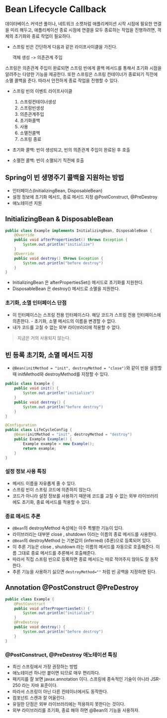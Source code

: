 # Bean Lifecycle Callback
데이터베이스 커넥션 풀이나, 네트워크 소켓처럼 애플리케이션 시작 시점에 필요한 연결을 미리 해두고, 애플리케이션 종료 시점에 연결을 모두 종료하는 작업을 진행하려면, 객체의 초기화와 종료 작업이 필요하다.

- 스프링 빈은 간단하게 다음과 같은 라이프사이클을 가진다. 

    객체 생성 -> 의존관계 주입

스프링은 의존관계 주입이 완료되면 스프링 빈에게 콜백 메서드를 통해서 초기화 시점을 알려주는 다양한 기능을 제공한다. 또한 스프링은 스프링 컨테이너가 종료되기 직전에 소멸 콜백을 준다. 따라서 안전하게 종료 작업을 진행할 수 있다.

- 스프링 빈의 이벤트 라이프사이클

    1. 스프링컨테이너생성 
    2. 스프링빈생성
    3. 의존관계주입 
    4. 초기화콜백 
    5. 사용
    6. 소멸전콜백
    7. 스프링 종료

- 초기화 콜백: 빈이 생성되고, 빈의 의존관계 주입이 완료된 후 호출 
- 소멸전 콜백: 빈이 소멸되기 직전에 호출

## Spring이 빈 생명주기 콜백을 지원하는 방법
- 인터페이스(InitializingBean, DisposableBean)
- 설정 정보에 초기화 메서드, 종료 메서드 지정 @PostConstruct, @PreDestroy
- 애노테이션 지원

## InitializingBean & DisposableBean
```java
public class Example implements InitializingBean, DisposableBean {
    @Override
    public void afterPropertiesSet() throws Exception {
        System.out.println("initialize")
    }
    @Override
    public void destroy() throws Exception {
        System.out.println("before destroy")
    }
}
```
- InitializingBean 은 afterPropertiesSet() 메서드로 초기화를 지원한다. 
- DisposableBean 은 destroy() 메서드로 소멸을 지원한다.

### 초기화, 소멸 인터페이스 단점
- 이 인터페이스는 스프링 전용 인터페이스다. 해당 코드가 스프링 전용 인터페이스에 의존한다. - 초기화, 소멸 메서드의 이름을 변경할 수 없다.
- 내가 코드를 고칠 수 없는 외부 라이브러리에 적용할 수 없다.

> 지금은 거의 사용되지 않는다.

## 빈 등록 초기화, 소멸 메서드 지정
- ```@Bean(initMethod = "init", destroyMethod = "close")```와 같이 빈을 설정할 때 initMethod와 destroyMethod를 지정할 수 있다.
```java
public class Example {
    public void init() {
        System.out.println("initialize")
    }
    public void destroy() {
        System.out.println("before destroy")
    }
}

@Configuration
public class LifeCycleConfig {
    @Bean(initMethod = "init", destroyMethod = "destroy")
    public Example Example() {
        Example example = new Example();
        return example;
    } 
}
```

### 설정 정보 사용 특징
- 메서드 이름을 자유롭게 줄 수 있다.
- 스프링 빈이 스프링 코드에 의존하지 않는다.
- 코드가 아니라 설정 정보를 사용하기 때문에 코드를 고칠 수 없는 외부 라이브러리에도 초기화, 종료 메서드를 적용할 수 있다.

### 종료 메서드 추론
- ```@Bean```의 destroyMethod 속성에는 아주 특별한 기능이 있다.
- 라이브러리는 대부분 close , shutdown 이라는 이름의 종료 메서드를 사용한다.
- ```@Bean```의 destroyMethod 는 기본값이 (inferred) (추론)으로 등록되어 있다.
- 이 추론 기능은 close , shutdown 라는 이름의 메서드를 자동으로 호출해준다. 이름 그대로 종료 메서드를 추론해서 호출해준다.
- 따라서 직접 스프링 빈으로 등록하면 종료 메서드는 따로 적어주지 않아도 잘 동작한다.
- 추론 기능을 사용하기 싫으면 ```destroyMethod=""``` 처럼 빈 공백을 지정하면 된다.

## Annotation @PostConstruct @PreDestroy
```java
public class Example {
    @PostConstruct
    public void afterPropertiesSet() {
        System.out.println("initialize")
    }
    @PreDestroy
    public void destroy() {
        System.out.println("before destroy")
    }
}
```
### @PostConstruct, @PreDestroy 애노테이션 특징
- 최신 스프링에서 가장 권장하는 방법
- 애노테이션 하나만 붙이면 되므로 매우 편리하다.
- 패키지를 잘 보면 javax.annotation 이다. 스프링에 종속적인 기술이 아니라 JSR-250 라는 자바 표준이다. 
- 따라서 스프링이 아닌 다른 컨테이너에서도 동작한다.
- 컴포넌트 스캔과 잘 어울린다.
- 유일한 단점은 외부 라이브러리에는 적용하지 못한다는 것이다. 
- 외부 라이브러리를 초기화, 종료 해야 하면 @Bean의 기능을 사용하자.


